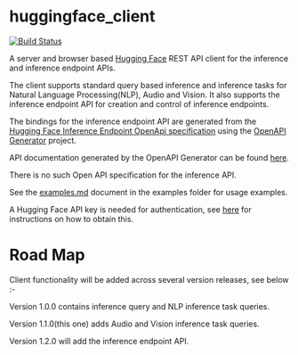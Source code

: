 # huggingface_client
[![Build Status](https://github.com/shamblett/huggingface_client/actions/workflows/ci.yml/badge.svg)](https://github.com/shamblett/huggingface_client/actions/workflows/ci.yml)

A server and browser based [Hugging Face](https://huggingface.co/) REST API client for the inference and inference endpoint APIs.

The client supports standard query based inference and inference tasks for Natural Language Processing(NLP),
Audio and Vision. It also supports the inference endpoint API for creation and control of inference endpoints.

The bindings for the inference endpoint API are generated from the [Hugging Face Inference Endpoint OpenApi specification](lib/src/openapi/spec/openapi.json)
using the [OpenAPI Generator](https://openapi-generator.tech) project.

API documentation generated by the OpenAPI Generator can be found [here](lib/src/openapi/doc).

There is no such Open API specification for the inference API.

See the [examples.md](example/example.md) document in the examples folder for usage examples.

A Hugging Face API key is needed for authentication, see [here](https://huggingface.co/docs/api-inference/quicktour) for
instructions on how to obtain this.

# Road Map

Client functionality will be added across several version releases, see below :-

Version 1.0.0 contains inference query and NLP inference task queries.

Version 1.1.0(this one) adds Audio and Vision inference task queries.

Version 1.2.0 will add the inference endpoint API.